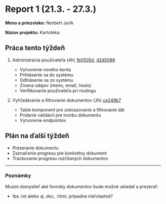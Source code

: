 # Report 1 (21.3. - 27.3.)

**Meno a priezvisko:** Norbert Jurík

**Názov projektu:** Kartotéka

## Práca tento týždeň

1. Administrácia používateľa (_4h_) [1b0505d](https://github.com/NorbertJu/kartoteka/commit/1b0505dd7a969058d0c15ae56da4b8b076f064ab), [d2d5088](https://github.com/NorbertJu/kartoteka/commit/d2d50885f5e60369115839484799b1754423fe64)
   - Vytvorenie nového konta
   - Prihlásenie sa do systému
   - Odhlásenie sa zo systému
   - Zmena údajov (meno, email, heslo)
   - Verifikovanie používateľa pri routingu

2. Vyhľadávanie a filtrovanie dokumentov (_3h_) [ce249b7](https://github.com/NorbertJu/kartoteka/commit/ce249b7cb03c644c1419bda8da86b1ae91346a00)
   - Table komponent pre zobrazovanie a filtrovanie dát
   - Pridanie validácií pre tvorbu dokumentu
   - Vytvorenie endpointov

## Plán na ďalší týždeň

- Prezeranie dokumentu
- Zaznačenie progresu pre konkrétny dokument
- Trackovanie progresu rozčítaných dokumentov

---

### Poznámky

Musím domyslieť aké formáty dokumentov bude možné ukladať a prezerať:
- Iba .txt alebo aj .doc, .html, prípadne iné/vlastné?
